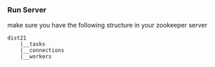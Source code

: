 
### Run Server

make sure you have the following structure in your zookeeper server
```
dist21
    |__tasks
    |__connections
    |__workers
 ```
